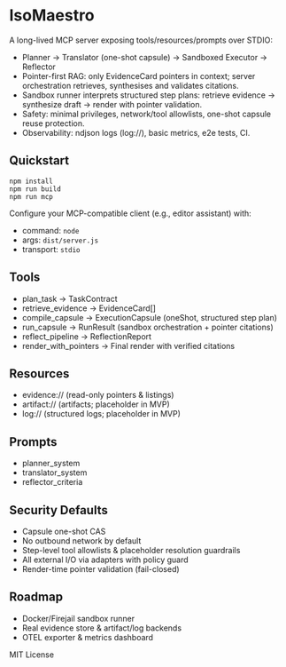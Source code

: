 # IsoMaestro

A long-lived MCP server exposing tools/resources/prompts over STDIO:
- Planner → Translator (one-shot capsule) → Sandboxed Executor → Reflector
- Pointer-first RAG: only EvidenceCard pointers in context; server orchestration retrieves, synthesises and validates citations.
- Sandbox runner interprets structured step plans: retrieve evidence → synthesize draft → render with pointer validation.
- Safety: minimal privileges, network/tool allowlists, one-shot capsule reuse protection.
- Observability: ndjson logs (log://), basic metrics, e2e tests, CI.

## Quickstart
````
npm install
npm run build
npm run mcp
````

Configure your MCP-compatible client (e.g., editor assistant) with:

* command: `node`
* args: `dist/server.js`
* transport: `stdio`

## Tools

* plan_task → TaskContract
* retrieve_evidence → EvidenceCard[]
* compile_capsule → ExecutionCapsule (oneShot, structured step plan)
* run_capsule → RunResult (sandbox orchestration + pointer citations)
* reflect_pipeline → ReflectionReport
* render_with_pointers → Final render with verified citations

## Resources

* evidence://  (read-only pointers & listings)
* artifact://   (artifacts; placeholder in MVP)
* log://        (structured logs; placeholder in MVP)

## Prompts

* planner_system
* translator_system
* reflector_criteria

## Security Defaults

* Capsule one-shot CAS
* No outbound network by default
* Step-level tool allowlists & placeholder resolution guardrails
* All external I/O via adapters with policy guard
* Render-time pointer validation (fail-closed)

## Roadmap

* Docker/Firejail sandbox runner
* Real evidence store & artifact/log backends
* OTEL exporter & metrics dashboard

MIT License
